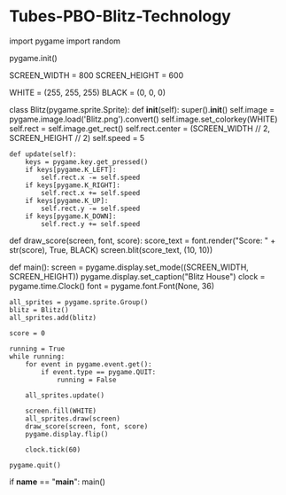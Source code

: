 # Tubes-PBO-Blitz-Technology


import pygame
import random

pygame.init()

SCREEN_WIDTH = 800
SCREEN_HEIGHT = 600

WHITE = (255, 255, 255)
BLACK = (0, 0, 0)

class Blitz(pygame.sprite.Sprite):
    def __init__(self):
        super().__init__()
        self.image = pygame.image.load('Blitz.png').convert()
        self.image.set_colorkey(WHITE)
        self.rect = self.image.get_rect()
        self.rect.center = (SCREEN_WIDTH // 2, SCREEN_HEIGHT // 2)
        self.speed = 5

    def update(self):
        keys = pygame.key.get_pressed()
        if keys[pygame.K_LEFT]:
            self.rect.x -= self.speed
        if keys[pygame.K_RIGHT]:
            self.rect.x += self.speed
        if keys[pygame.K_UP]:
            self.rect.y -= self.speed
        if keys[pygame.K_DOWN]:
            self.rect.y += self.speed

def draw_score(screen, font, score):
    score_text = font.render("Score: " + str(score), True, BLACK)
    screen.blit(score_text, (10, 10))

def main():
    screen = pygame.display.set_mode((SCREEN_WIDTH, SCREEN_HEIGHT))
    pygame.display.set_caption("Blitz House")
    clock = pygame.time.Clock()
    font = pygame.font.Font(None, 36)

    all_sprites = pygame.sprite.Group()
    blitz = Blitz()
    all_sprites.add(blitz)

    score = 0

    running = True
    while running:
        for event in pygame.event.get():
            if event.type == pygame.QUIT:
                running = False

        all_sprites.update()

        screen.fill(WHITE)
        all_sprites.draw(screen)
        draw_score(screen, font, score)
        pygame.display.flip()

        clock.tick(60)

    pygame.quit()

if __name__ == "__main__":
    main()
